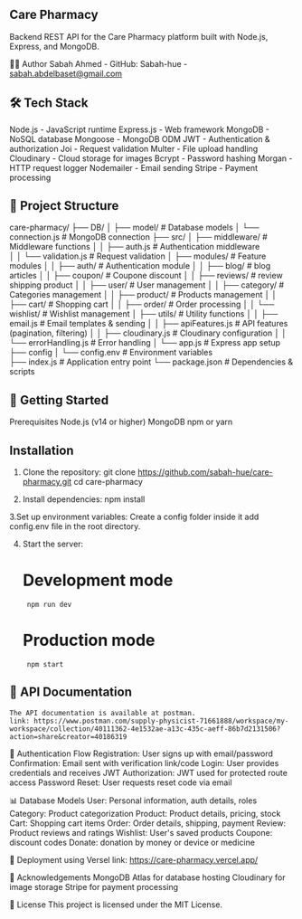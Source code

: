 ## Care Pharmacy
Backend REST API for the Care Pharmacy platform built with Node.js, Express, and MongoDB.

👨‍💻 Author
    Sabah Ahmed - GitHub: Sabah-hue - sabah.abdelbaset@gmail.com

## 🛠️ Tech Stack
Node.js - JavaScript runtime
Express.js - Web framework
MongoDB - NoSQL database
Mongoose - MongoDB ODM
JWT - Authentication & authorization
Joi - Request validation
Multer - File upload handling
Cloudinary - Cloud storage for images
Bcrypt - Password hashing
Morgan - HTTP request logger
Nodemailer - Email sending
Stripe - Payment processing

## 📁 Project Structure
care-pharmacy/
├── DB/
│   ├── model/           # Database models
│   └── connection.js    # MongoDB connection
├── src/
│   ├── middleware/      # Middleware functions
│   │   ├── auth.js      # Authentication middleware  
│   │   └── validation.js # Request validation
│   ├── modules/         # Feature modules
│   │   ├── auth/        # Authentication module
│   │   ├── blog/        # blog articles
│   │   ├── coupon/      # Coupone discount
│   │   ├── reviews/     # review shipping product
│   │   ├── user/        # User management
│   │   ├── category/    # Categories management
│   │   ├── product/     # Products management
│   │   ├── cart/        # Shopping cart
│   │   ├── order/       # Order processing
│   │   └── wishlist/    # Wishlist management
│   ├── utils/           # Utility functions
│   │   ├── email.js     # Email templates & sending
│   │   ├── apiFeatures.js # API features (pagination, filtering)
│   │   ├── cloudinary.js  # Cloudinary configuration
│   │   └── errorHandling.js # Error handling
│   └── app.js           # Express app setup
├── config
│   └── config.env       # Environment variables                 
├── index.js             # Application entry point
└── package.json         # Dependencies & scripts

## 🚀 Getting Started
Prerequisites
Node.js (v14 or higher)
MongoDB
npm or yarn

## Installation
1. Clone the repository:
git clone https://github.com/sabah-hue/care-pharmacy.git
cd care-pharmacy

2. Install dependencies:
npm install

3.Set up environment variables: Create a config folder inside it add config.env file in the root directory.

4. Start the server:
    # Development mode
        npm run dev
    # Production mode
        npm start

## 📝 API Documentation
    The API documentation is available at postman.
    link: https://www.postman.com/supply-physicist-71661888/workspace/my-workspace/collection/40111362-4e1532ae-a13c-435c-aeff-86b7d2131506?action=share&creator=40186319


🔐 Authentication Flow
        Registration: User signs up with email/password
        Confirmation: Email sent with verification link/code
        Login: User provides credentials and receives JWT
        Authorization: JWT used for protected route access
        Password Reset: User requests reset code via email

📊 Database Models
    User: Personal information, auth details, roles
    Category: Product categorization
    Product: Product details, pricing, stock
    Cart: Shopping cart items
    Order: Order details, shipping, payment
    Review: Product reviews and ratings
    Wishlist: User's saved products
    Coupone: discount codes
    Donate: donation by money or device or medicine

🚢 Deployment
    using Versel
    link: https://care-pharmacy.vercel.app/


🤝 Acknowledgements
    MongoDB Atlas for database hosting
    Cloudinary for image storage
    Stripe for payment processing

📄 License
    This project is licensed under the MIT License.